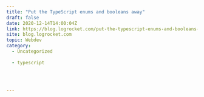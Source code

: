 ```yaml
---
title: "Put the TypeScript enums and booleans away"
draft: false
date: 2020-12-14T14:00:04Z
link: https://blog.logrocket.com/put-the-typescript-enums-and-booleans-away/?utm_medium=RSS&utm_source=hune
site: blog.logrocket.com
topic: Webdev
category:
  - Uncategorized
  
  - typescript
  
   
  

---
```

